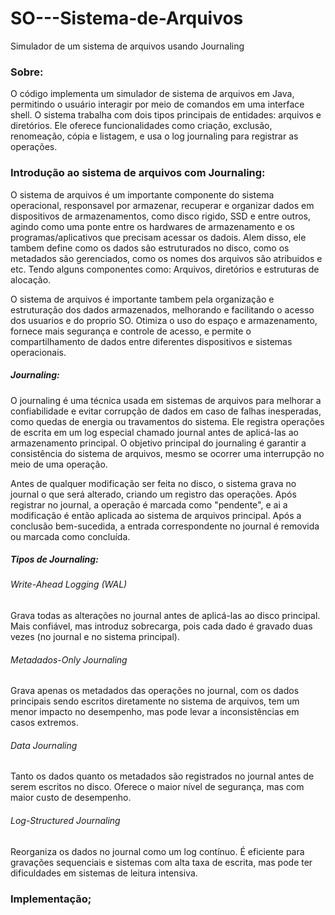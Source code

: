 # SO---Sistema-de-Arquivos
Simulador de um sistema de arquivos usando Journaling

### Sobre:
O código implementa um simulador de sistema de arquivos em Java, permitindo o usuário interagir por meio de comandos em uma interface shell. O sistema trabalha com dois tipos principais de entidades: arquivos e diretórios. Ele oferece funcionalidades como criação, exclusão, renomeação, cópia e listagem, e usa o log journaling para registrar as operações.

### Introdução ao sistema de arquivos com Journaling:
O sistema de arquivos é um importante componente do sistema operacional, responsavel por armazenar, recuperar e organizar dados em dispositivos de armazenamentos, como disco rigido, SSD e entre outros, agindo como uma ponte entre os hardwares de armazenamento e os programas/aplicativos que precisam acessar os dadois. 
Alem disso, ele tambem define como os dados são estruturados no disco, como os metadados são gerenciados, como os nomes dos arquivos são atribuidos e etc. Tendo alguns componentes como: Arquivos, diretórios e estruturas de alocação.

O sistema de arquivos é importante tambem pela organização e estruturação dos dados armazenados, melhorando e facilitando o acesso dos usuarios e do proprio SO. Otimiza o uso do espaço e armazenamento, fornece mais segurança e controle de acesso, e permite o compartilhamento de dados entre diferentes dispositivos e sistemas operacionais.

##### Journaling:
O journaling é uma técnica usada em sistemas de arquivos para melhorar a confiabilidade e evitar corrupção de dados em caso de falhas inesperadas, como quedas de energia ou travamentos do sistema. Ele registra operações de escrita em um log especial chamado journal antes de aplicá-las ao armazenamento principal.
O objetivo principal do journaling é garantir a consistência do sistema de arquivos, mesmo se ocorrer uma interrupção no meio de uma operação.

Antes de qualquer modificação ser feita no disco, o sistema grava no journal o que será alterado, criando um registro das operações. Após registrar no journal, a operação é marcada como "pendente", e ai a modificação é então aplicada ao sistema de arquivos principal. Após a conclusão bem-sucedida, a entrada correspondente no journal é removida ou marcada como concluída.

##### Tipos de Journaling:
###### Write-Ahead Logging (WAL)
Grava todas as alterações no journal antes de aplicá-las ao disco principal. Mais confiável, mas introduz sobrecarga, pois cada dado é gravado duas vezes (no journal e no sistema principal).

###### Metadados-Only Journaling
Grava apenas os metadados das operações no journal, com os dados principais sendo escritos diretamente no sistema de arquivos, tem um menor impacto no desempenho, mas pode levar a inconsistências em casos extremos.

###### Data Journaling
Tanto os dados quanto os metadados são registrados no journal antes de serem escritos no disco. Oferece o maior nível de segurança, mas com maior custo de desempenho.

###### Log-Structured Journaling
Reorganiza os dados no journal como um log contínuo. É eficiente para gravações sequenciais e sistemas com alta taxa de escrita, mas pode ter dificuldades em sistemas de leitura intensiva.

### Implementação;

